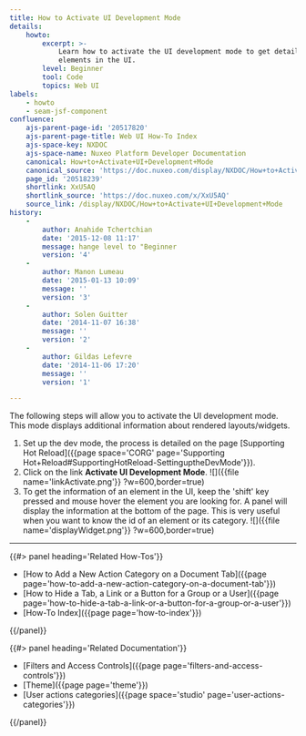```yaml
---
title: How to Activate UI Development Mode
details:
    howto:
        excerpt: >-
            Learn how to activate the UI development mode to get details about
            elements in the UI.
        level: Beginner
        tool: Code
        topics: Web UI
labels:
    - howto
    - seam-jsf-component
confluence:
    ajs-parent-page-id: '20517820'
    ajs-parent-page-title: Web UI How-To Index
    ajs-space-key: NXDOC
    ajs-space-name: Nuxeo Platform Developer Documentation
    canonical: How+to+Activate+UI+Development+Mode
    canonical_source: 'https://doc.nuxeo.com/display/NXDOC/How+to+Activate+UI+Development+Mode'
    page_id: '20518239'
    shortlink: XxU5AQ
    shortlink_source: 'https://doc.nuxeo.com/x/XxU5AQ'
    source_link: /display/NXDOC/How+to+Activate+UI+Development+Mode
history:
    - 
        author: Anahide Tchertchian
        date: '2015-12-08 11:17'
        message: hange level to "Beginner
        version: '4'
    - 
        author: Manon Lumeau
        date: '2015-01-13 10:09'
        message: ''
        version: '3'
    - 
        author: Solen Guitter
        date: '2014-11-07 16:38'
        message: ''
        version: '2'
    - 
        author: Gildas Lefevre
        date: '2014-11-06 17:20'
        message: ''
        version: '1'

---
```

The following steps will allow you to activate the UI development mode. This mode displays additional information about rendered layouts/widgets.

1.  Set up the dev mode, the process is detailed on the page [Supporting Hot Reload]({{page space='CORG' page='Supporting Hot+Reload#SupportingHotReload-SettinguptheDevMode'}}).
2.  Click on the link **Activate UI Development Mode**.
    ![]({{file name='linkActivate.png'}} ?w=600,border=true)
3.  To get the information of an element in the UI, keep the 'shift' key pressed and mouse hover the element you are looking for.
    A panel will display the information at the bottom of the page.
    This is very useful when you want to know the id of an element or its category.
    ![]({{file name='displayWidget.png'}} ?w=600,border=true)

* * *

<div class="row" data-equalizer data-equalize-on="medium"><div class="column medium-6">{{#> panel heading='Related How-Tos'}}

*   [How to Add a New Action Category on a Document Tab]({{page page='how-to-add-a-new-action-category-on-a-document-tab'}})
*   [How to Hide a Tab, a Link or a Button for a Group or a User]({{page page='how-to-hide-a-tab-a-link-or-a-button-for-a-group-or-a-user'}})
*   [How-To Index]({{page page='how-to-index'}})

{{/panel}}</div><div class="column medium-6">{{#> panel heading='Related Documentation'}}

*   [Filters and Access Controls]({{page page='filters-and-access-controls'}})
*   [Theme]({{page page='theme'}})
*   [User actions categories]({{page space='studio' page='user-actions-categories'}})

{{/panel}}</div></div>